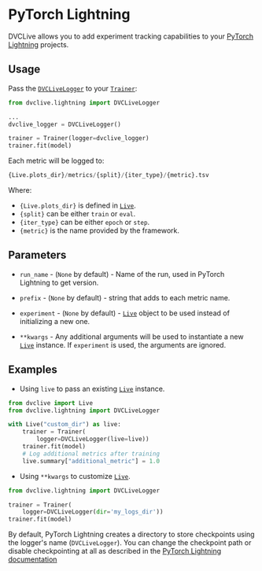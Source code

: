 # PyTorch Lightning

DVCLive allows you to add experiment tracking capabilities to your
[PyTorch Lightning](https://www.pytorchlightning.ai/) projects.

## Usage

Pass the
[`DVCLiveLogger`](https://github.com/iterative/dvclive/blob/main/src/dvclive/lightning.py)
to your
[`Trainer`](https://pytorch-lightning.readthedocs.io/en/latest/common/trainer.html):

```python
from dvclive.lightning import DVCLiveLogger

...
dvclive_logger = DVCLiveLogger()

trainer = Trainer(logger=dvclive_logger)
trainer.fit(model)
```

Each metric will be logged to:

```py
{Live.plots_dir}/metrics/{split}/{iter_type}/{metric}.tsv
```

Where:

- `{Live.plots_dir}` is defined in [`Live`].
- `{split}` can be either `train` or `eval`.
- `{iter_type}` can be either `epoch` or `step`.
- `{metric}` is the name provided by the framework.

## Parameters

- `run_name` - (`None` by default) - Name of the run, used in PyTorch Lightning
  to get version.

- `prefix` - (`None` by default) - string that adds to each metric name.

- `experiment` - (`None` by default) - [`Live`](/doc/dvclive/api-reference/live)
  object to be used instead of initializing a new one.

- `**kwargs` - Any additional arguments will be used to instantiate a new
  [`Live`] instance. If `experiment` is used, the arguments are ignored.

## Examples

- Using `live` to pass an existing [`Live`] instance.

```python
from dvclive import Live
from dvclive.lightning import DVCLiveLogger

with Live("custom_dir") as live:
    trainer = Trainer(
        logger=DVCLiveLogger(live=live))
    trainer.fit(model)
    # Log additional metrics after training
    live.summary["additional_metric"] = 1.0
```

- Using `**kwargs` to customize [`Live`].

```python
from dvclive.lightning import DVCLiveLogger

trainer = Trainer(
    logger=DVCLiveLogger(dir='my_logs_dir'))
trainer.fit(model)
```

<admon type="info">

By default, PyTorch Lightning creates a directory to store checkpoints using the
logger's name (`DVCLiveLogger`). You can change the checkpoint path or disable
checkpointing at all as described in the
[PyTorch Lightning documentation](https://pytorch-lightning.readthedocs.io/en/latest/common/checkpointing.html)

</admon>

[`live`]: /docs/dvclive/api-reference/live
